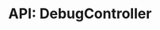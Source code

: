 ---
comment: "/**\n * The Controller for debugging\n *\n * @memberof HashBrown.Server.Controllers\n */"
meta:
    range:
        - 151
        - 1227
    filename: DebugController.js
    lineno: 10
    columnno: 0
    path: /home/mrzapp/Development/Web/hashbrown-cms/src/Server/Controllers
    code:
        id: astnode100052417
        name: DebugController
        type: ClassDeclaration
        paramnames: []
classdesc: 'The Controller for debugging'
memberof: HashBrown.Server.Controllers
name: DebugController
longname: HashBrown.Server.Controllers.DebugController
kind: class
scope: static
methods:
    -
        comment: "/**\n     * Initialises this controller\n     */"
        meta:
            range:
                - 252
                - 320
            filename: DebugController.js
            lineno: 14
            columnno: 4
            path: /home/mrzapp/Development/Web/hashbrown-cms/src/Server/Controllers
            code:
                id: astnode100052421
                name: DebugController.init
                type: MethodDefinition
                paramnames:
                    - app
            vars:
                "": null
        description: 'Initialises this controller'
        name: init
        longname: HashBrown.Server.Controllers.DebugController.init
        kind: function
        memberof: HashBrown.Server.Controllers.DebugController
        scope: static
        params: []
    -
        comment: "/**\n     * Gets debug socket\n     */"
        meta:
            range:
                - 379
                - 1225
            filename: DebugController.js
            lineno: 21
            columnno: 4
            path: /home/mrzapp/Development/Web/hashbrown-cms/src/Server/Controllers
            code:
                id: astnode100052435
                name: DebugController.wsDebug
                type: MethodDefinition
                paramnames:
                    - ws
                    - req
            vars:
                "": null
        description: 'Gets debug socket'
        name: wsDebug
        longname: HashBrown.Server.Controllers.DebugController.wsDebug
        kind: function
        memberof: HashBrown.Server.Controllers.DebugController
        scope: static
        params: []
shortname: DebugController
layout: docPage
permalink: /docs/hashbrown/server/controllers/debugcontroller/
title: 'API: DebugController'
description: 'The Controller for debugging'

---